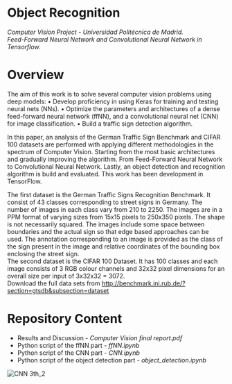# Object Recognition
_Computer Vision Project - Universidad Politécnica de Madrid.  
Feed-Forward Neural Network and Convolutional Neural Network in Tensorflow._

# Overview
The aim of this work is to solve several computer vision problems using deep models:
• Develop proficiency in using Keras for training and testing neural nets (NNs).
• Optimize the parameters and architectures of a dense feed-forward neural network (ffNN), and a convolutional neural net (CNN) for image classification.
• Build a traffic sign detection algorithm.

In this paper, an analysis of the German Traffic Sign Benchmark and CIFAR 100 datasets are performed with applying different methodologies in the spectrum of Computer Vision. Starting from the most basic architectures and gradually improving the algorithm. From Feed-Forward Neural Network to Convolutional Neural Network. Lastly, an object detection and recognition algorithm is build and evaluated. This work has been development in TensorFlow.

The first dataset is the German Traffic Signs Recognition Benchmark. It consist of 43 classes corresponding to street signs in Germany. The number of images in each class vary from 210 to 2250. The images are in a PPM format of varying sizes from 15x15 pixels to 250x350 pixels. The shape is not necessarily squared. The images include some space between boundaries and the actual sign so that edge based approaches can be used. The annotation corresponding to an image is provided as the class of the sign present in the image and relative coordinates of the bounding box enclosing the street sign.  
 The second dataset is the CIFAR 100 Dataset. It has 100 classes and each image consists of 3 RGB colour channels and 32x32 pixel dimensions for an overall size per input of 3x32x32 = 3072.  
Download the full data sets from http://benchmark.ini.rub.de/?section=gtsdb&subsection=dataset

# Repository Content
- Results and Discussion - _Computer Vision final report.pdf_
- Python script of the ffNN part - _ffNN.ipynb_
- Python script of the CNN part - _CNN.ipynb_
- Python script of the object detection part - _object_detection.ipynb_

![CNN 3th_2](https://user-images.githubusercontent.com/55877748/89284153-a3ac6980-d64e-11ea-93a9-f920c1c92724.png)
